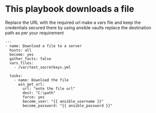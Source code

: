 # This playbook downloads a file
Replace the URL with the required url
make a vars file and keep the credentials secured there by using ansible vaults
replace the destination path as per your requirement

```
---
- name: Download a file to a server
  hosts: all
  become: yes
  gather_facts: false
  vars_files:
    - /var/test_secretkeys.yml

  tasks:
    - name: Download the file
      win_get_url:
        url: "ente the file url"
        dest: "C:\path"
        force: yes
        become_user: "{{ ansible_username }}"
        become_password: "{{ ansible_password }}"
```
